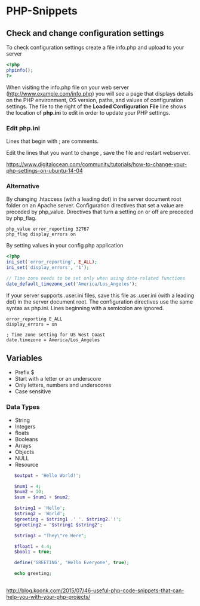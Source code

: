 # PHP-Snippets

## Check and change configuration settings 
To check configuration settings create a file info.php and upload to your server 
```php
<?php
phpinfo();
?>
```
When visiting the info.php file on your web server (http://www.example.com/info.php) you will see a page that displays details on the PHP environment, OS version, paths, and values of configuration settings. The file to the right of the **Loaded Configuration File** line shows the location of **php.ini** to edit in order to update your PHP settings.
### Edit php.ini
Lines that begin with ; are comments.

Edit the lines that you want to  change , save the file and restart webserver.

https://www.digitalocean.com/community/tutorials/how-to-change-your-php-settings-on-ubuntu-14-04

### Alternative
By changing .htaccess (with a leading dot) in the server document root folder on an Apache server.
Configuration directives that set a value are preceded by php_value.
Directives that turn a setting on or off are preceded by php_flag.
```
php_value error_reporting 32767
php_flag display_errors on
```
By setting values in your config php application
```php
<?php
ini_set('error_reporting', E_ALL);
ini_set('display_errors', '1');

// Time zone needs to be set only when using date-related functions
date_default_timezone_set('America/Los_Angeles');
```
If your server supports .user.ini files, save this file as .user.ini (with a leading dot) in the server document root.
The configuration directives use the same syntax as php.ini.
Lines beginning with a semicolon are ignored.
```
error_reporting E_ALL
display_errors = on

; Time zone setting for US West Coast
date.timezone = America/Los_Angeles
```

## Variables
* Prefix $
* Start with a letter or an underscore
* Only letters, numbers and underscores
* Case sensitive

### Data Types
* String
* Integers
* floats
* Booleans
* Arrays
* Objects
* NULL
* Resource
	
 ```php
 	$output = 'Hello World!';

	$num1 = 4;
	$num2 = 10;
	$sum = $num1 + $num2;

	$string1 = 'Hello';
	$string2 = 'World';
	$greeting = $string1 .' '. $string2.'!';
	$greeting2 = "$string1 $string2";

	$string3 = "They\"re Here";

	$float1 = 4.4;
	$bool1 = true;

	define('GREETING', 'Hello Everyone', true);

	echo greeting;
  
  ```
	


http://blog.koonk.com/2015/07/46-useful-php-code-snippets-that-can-help-you-with-your-php-projects/
